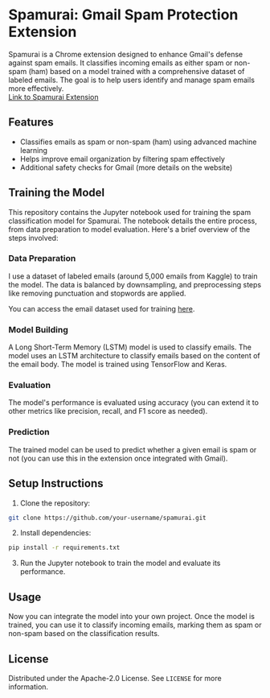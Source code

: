 # Spamurai: Gmail Spam Protection Extension

Spamurai is a Chrome extension designed to enhance Gmail's defense against spam emails. It classifies incoming emails as either spam or non-spam (ham) based on a model trained with a comprehensive dataset of labeled emails. The goal is to help users identify and manage spam emails more effectively.  
[Link to Spamurai Extension](https://spamurai.online/)

## Features

- Classifies emails as spam or non-spam (ham) using advanced machine learning
- Helps improve email organization by filtering spam effectively
- Additional safety checks for Gmail (more details on the website)

## Training the Model

This repository contains the Jupyter notebook used for training the spam classification model for Spamurai. The notebook details the entire process, from data preparation to model evaluation. Here's a brief overview of the steps involved:

### Data Preparation
I use a dataset of labeled emails (around 5,000 emails from Kaggle) to train the model. The data is balanced by downsampling, and preprocessing steps like removing punctuation and stopwords are applied.

You can access the email dataset used for training [here](https://www.kaggle.com/datasets/uciml/sms-spam-collection-dataset).

### Model Building
A Long Short-Term Memory (LSTM) model is used to classify emails. The model uses an LSTM architecture to classify emails based on the content of the email body. The model is trained using TensorFlow and Keras.

### Evaluation
The model's performance is evaluated using accuracy (you can extend it to other metrics like precision, recall, and F1 score as needed).

### Prediction
The trained model can be used to predict whether a given email is spam or not (you can use this in the extension once integrated with Gmail).

## Setup Instructions

1. Clone the repository:
```bash
git clone https://github.com/your-username/spamurai.git
```
2. Install dependencies:
```bash
pip install -r requirements.txt
```
3. Run the Jupyter notebook to train the model and evaluate its performance.

## Usage
Now you can integrate the model into your own project. Once the model is trained, you can use it to classify incoming emails, marking them as spam or non-spam based on the classification results.

## License
Distributed under the Apache-2.0 License. See `LICENSE` for more information.
